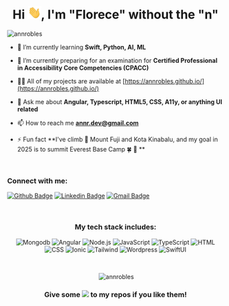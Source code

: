 <h1 align="center">Hi <img src="https://raw.githubusercontent.com/ABSphreak/ABSphreak/master/gifs/Hi.gif" height="30px">, I'm "Florece" without the "n"</h1>

<p align="left"> <img src="https://komarev.com/ghpvc/?username=annrobles&label=Profile%20views&color=0e75b6&style=flat" alt="annrobles" /> </p>

- 🌱 I’m currently learning **Swift, Python, AI, ML**

- 💎 I’m currently preparing for an examination for **Certified Professional in Accessibility Core Competencies (CPACC)**

- 👨‍💻 All of my projects are available at [https://annrobles.github.io/](https://annrobles.github.io/)

- 💬 Ask me about **Angular, Typescript, HTML5, CSS, A11y, or anything UI related**

- 📫 How to reach me **annr.dev@gmail.com**

- ⚡ Fun fact **I've climb 🗻 Mount Fuji and Kota Kinabalu, and my goal in 2025 is to summit Everest Base Camp 🍀 🤞 **
<br>
<h3 align="left">Connect with me:</h3>
<p align="left">

[![Github Badge](http://img.shields.io/badge/-Github-black?style=flat-square&logo=github&link=https://github.com/annrobles/)](https://github.com/annrobles/) 
[![Linkedin Badge](https://img.shields.io/badge/-LinkedIn-blue?style=flat-square&logo=Linkedin&logoColor=white&link=https://www.linkedin.com/in/florece-robles/)](https://www.linkedin.com/in/florece-robles/)
[![Gmail Badge](https://img.shields.io/badge/-Gmail-c14438?style=flat-square&logo=Gmail&logoColor=white&link=mailto:annr.dev@gmail.com)](mailto:annr.dev@gmail.com)
</p>
<br>
<h3 align="center">My tech stack includes:</h3>
<p style="text-align:center;">
  <img src="https://www.vectorlogo.zone/logos/mongodb/mongodb-ar21.svg" alt="Mongodb" title="Mongodb" height="80" width="90">
  <img src="https://www.vectorlogo.zone/logos/angular/angular-ar21.svg" alt="Angular" title="Angular" height="80" width="90">
  <img src="https://www.vectorlogo.zone/logos/nodejs/nodejs-ar21.svg" alt="Node.js" title="Node.js" height="80" width="90">
  <img src="https://www.vectorlogo.zone/logos/javascript/javascript-ar21.svg" alt="JavaScript" title="JavaScript" height="80" width="90">
  <img src="https://www.vectorlogo.zone/logos/typescriptlang/typescriptlang-ar21.svg" alt="TypeScript" title="TypeScript" height="80" width="90">
  <img src="https://www.vectorlogo.zone/logos/w3_html5/w3_html5-ar21.svg" alt="HTML" title="HTML" height="80" width="90">
  <img src="https://www.vectorlogo.zone/logos/w3_css/w3_css-ar21.svg" alt="CSS" title="CSS" height="80" width="90">
  <img src="https://www.vectorlogo.zone/logos/ionicframework/ionicframework-ar21.svg" alt="Ionic" title="Ionic" height="80" width="90">
  <img src="https://www.vectorlogo.zone/logos/tailwindcss/tailwindcss-ar21.svg" alt="Tailwind" title="Tailwind" height="70" width="80">
  <img src="https://www.vectorlogo.zone/logos/wordpress/wordpress-ar21.svg" alt="Wordpress" title="Wordpress" height="80" width="90">
  <img src="https://shields.io/badge/SwiftUI-white?logo=swift&?style=social" alt="SwiftUI" title="SwiftUI" height="40" width="80">
</p>


<br>

<div align="center">
  <p>&nbsp;<img align="center" src="https://github-readme-stats.vercel.app/api?username=annrobles&show_icons=true&locale=en" alt="annrobles" /></p>
</div>  

<div align="center">
    <h3 align="center">Give some <img src="https://emojis.slackmojis.com/emojis/images/1643515416/14355/pink-star.gif" height="30px"> to my repos if you like them!</h3>
</div>
